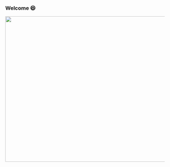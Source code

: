 ### Welcome 😄

<img src="https://media1.tenor.com/images/26223391687fab5af0542df1c9e367f5/tenor.gif?itemid=4902426" width="840" height="460" />
